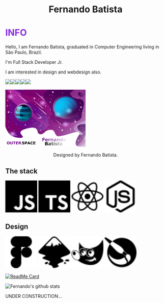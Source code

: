 <h1 align="center">Fernando Batista</h1>

<h1 style="color: blueviolet">INFO</h1>

<p>Hello, I am Fernando Batista, graduated in Computer Engineering living in São Paulo, Brazil.

I'm Full Stack Developer Jr.

I am interested in design and webdesign also.

<p align="">
<a href="#"><img src="https://img.shields.io/badge/linkedin-%230077B5.svg?&style=for-the-badge&logo=linkedin&logoColor=white"/></a><a href="#"><img src="https://img.shields.io/badge/gitlab-%23330f63.svg?&style=for-the-badge&logo=gitlab&logoColor=white"/></a><a href="#"><img src="https://img.shields.io/badge/bitbucket-%23330f63.svg?color=143864&style=for-the-badge&logo=bitbucket&logoColor=white"/></a><a href="#"><img src="https://img.shields.io/badge/WHATSAPP-25D366?&style=for-the-badge&logo=whatsapp&logoColor=white"/></a><a href="#"><img src="https://img.shields.io/badge/gmail-D14836?&style=for-the-badge&logo=gmail&logoColor=white"/></a>
</p>

<p align="">
<img src="https://github.com/Nandosbx/Nandosbx/blob/master/.github/outerspace.png?raw=true" width="50%" height="50%"/>
</p>

<p align="center">
Designed by Fernando Batista.
</p>

<h2>The stack</h2>
<p align="">
<img src="https://raw.githubusercontent.com/Nandosbx/Nandosbx/ac443313f81c3d4a8d16fdf74c654183c5b94dcc/.github/javascript.svg"width="100px" height="100px"/>
<img src="https://raw.githubusercontent.com/Nandosbx/Nandosbx/ac443313f81c3d4a8d16fdf74c654183c5b94dcc/.github/typescript.svg"width="100px" height="100px"/>
<img src="https://raw.githubusercontent.com/Nandosbx/Nandosbx/ac443313f81c3d4a8d16fdf74c654183c5b94dcc/.github/react.svg" width="100px" height="100px"/>
<img src="https://raw.githubusercontent.com/Nandosbx/Nandosbx/ac443313f81c3d4a8d16fdf74c654183c5b94dcc/.github/node-dot-js.svg"width="100px" height="100px"/>
</p>

<h2>Design</h2>
<p align="">
<img src="https://raw.githubusercontent.com/Nandosbx/Nandosbx/70bc2b15ad5c8baea10076ed8c56d1b7db6fc04a/.github/figma.svg"width="100px" height="100px"/>
<img src="https://raw.githubusercontent.com/Nandosbx/Nandosbx/ac443313f81c3d4a8d16fdf74c654183c5b94dcc/.github/inkscape.svg"width="100px" height="100px"/>
<img src="https://raw.githubusercontent.com/Nandosbx/Nandosbx/ed7fa970564d548193a266f7c2192d67483d59b6/.github/gimp.svg" width="100px" height="100px"/> <img src="https://raw.githubusercontent.com/Nandosbx/Nandosbx/d9af8fc11681ec2e3965547daf834fde8a7c4136/.github/krita.svg" width="100px" height="100px"/>
</p>

[![ReadMe Card](https://github-readme-stats.vercel.app/api/pin/?username=Nandosbx&repo=Design&theme=dracula&show_icons=true)](https://github.com/Nandosbx/Design)

![Fernando's github stats](https://github-readme-stats.vercel.app/api?username=Nandosbx&theme=dracula&show_icons=true)


<p> UNDER CONSTRUCTION...</p>
